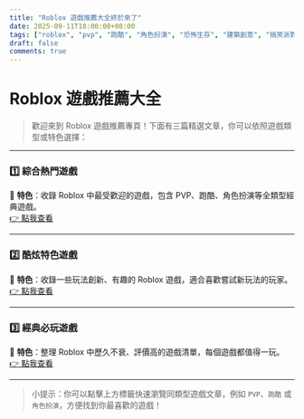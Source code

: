```yaml
---
title: "Roblox 遊戲推薦大全終於來了"
date: 2025-09-11T18:00:00+08:00
tags: ["roblox", "pvp", "跑酷", "角色扮演", "恐怖生存", "建築創意", "搞笑派對"]
draft: false
comments: true
---
```


# Roblox 遊戲推薦大全

> 歡迎來到 Roblox 遊戲推薦專頁！下面有三篇精選文章，你可以依照遊戲類型或特色選擇：

---

### 1️⃣ 綜合熱門遊戲
📌 **特色**：收錄 Roblox 中最受歡迎的遊戲，包含 PVP、跑酷、角色扮演等全類型經典遊戲。  
[👉 點我查看]( /posts/robloxgames/)

---

### 2️⃣ 酷炫特色遊戲
📌 **特色**：收錄一些玩法創新、有趣的 Roblox 遊戲，適合喜歡嘗試新玩法的玩家。  
[👉 點我查看]( /posts/robloxcoolgames/ )

---

### 3️⃣ 經典必玩遊戲
📌 **特色**：整理 Roblox 中歷久不衰、評價高的遊戲清單，每個遊戲都值得一玩。  
[👉 點我查看]( /posts/roblox/)

---

> 小提示：你可以點擊上方標籤快速瀏覽同類型遊戲文章，例如 `PVP`、`跑酷` 或 `角色扮演`，方便找到你最喜歡的遊戲！